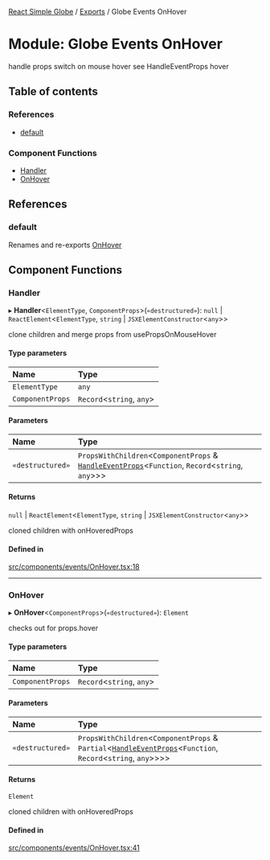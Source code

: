 [React Simple Globe](../README.md) / [Exports](../modules.md) / Globe Events OnHover

# Module: Globe Events OnHover

handle props switch on mouse hover
see HandleEventProps hover

## Table of contents

### References

- [default](Globe_Events_OnHover.md#default)

### Component Functions

- [Handler](Globe_Events_OnHover.md#handler)
- [OnHover](Globe_Events_OnHover.md#onhover)

## References

### default

Renames and re-exports [OnHover](Globe_Events_OnHover.md#onhover)

## Component Functions

### Handler

▸ **Handler**<`ElementType`, `ComponentProps`\>(`«destructured»`): ``null`` \| `ReactElement`<`ElementType`, `string` \| `JSXElementConstructor`<`any`\>\>

clone children and merge props from usePropsOnMouseHover

#### Type parameters

| Name | Type |
| :------ | :------ |
| `ElementType` | `any` |
| `ComponentProps` | `Record`<`string`, `any`\> |

#### Parameters

| Name | Type |
| :------ | :------ |
| `«destructured»` | `PropsWithChildren`<`ComponentProps` & [`HandleEventProps`](../interfaces/Globe_Events_Types.HandleEventProps.md)<`Function`, `Record`<`string`, `any`\>\>\> |

#### Returns

``null`` \| `ReactElement`<`ElementType`, `string` \| `JSXElementConstructor`<`any`\>\>

cloned children with onHoveredProps

#### Defined in

[src/components/events/OnHover.tsx:18](https://github.com/Gaushao/d3-react-globe/blob/4f7a1a2/src/components/events/OnHover.tsx#L18)

___

### OnHover

▸ **OnHover**<`ComponentProps`\>(`«destructured»`): `Element`

checks out for props.hover

#### Type parameters

| Name | Type |
| :------ | :------ |
| `ComponentProps` | `Record`<`string`, `any`\> |

#### Parameters

| Name | Type |
| :------ | :------ |
| `«destructured»` | `PropsWithChildren`<`ComponentProps` & `Partial`<[`HandleEventProps`](../interfaces/Globe_Events_Types.HandleEventProps.md)<`Function`, `Record`<`string`, `any`\>\>\>\> |

#### Returns

`Element`

cloned children with onHoveredProps

#### Defined in

[src/components/events/OnHover.tsx:41](https://github.com/Gaushao/d3-react-globe/blob/4f7a1a2/src/components/events/OnHover.tsx#L41)
